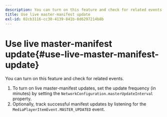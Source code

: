 ```yaml
---
description: You can turn on this feature and check for related events.
title: Use live master-manifest update
exl-id: 02cb3116-cc30-4139-841b-8d6297214b8b
---
```

# Use live master-manifest update{#use-live-master-manifest-update}

You can turn on this feature and check for related events.

1. To turn on live master-manifest updates, set the update frequency (in minutes) by setting the `NetworkConfiguration.masterUpdateInterval` property.
1. Optionally, track successful manifest updates by listening for the `MediaPlayerItemEvent.MASTER_UPDATED` event.
